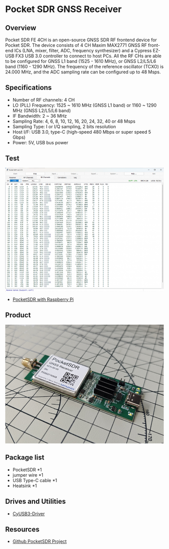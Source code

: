 # Pocket SDR GNSS Receiver

## Overview

Pocket SDR FE 4CH is an open-source GNSS SDR RF frontend device for Pocket SDR.
The device consists of 4 CH Maxim MAX2771 GNSS RF front-end ICs (LNA, mixer, filter, ADC, frequency synthesizer) and a Cypress EZ-USB FX3 USB 3.0 controller to connect to host PCs.
All the RF CHs are able to be configured for GNSS L1 band (1525 - 1610 MHz), or GNSS L2/L5/L6 band (1160 - 1290 MHz).
The frequency of the reference oscillator (TCXO) is 24.000 MHz, and the ADC sampling rate can be configured up to 48 Msps.

## Specifications

- Number of RF channels: 4 CH
- LO (PLL) Frequency: 1525 ~ 1610 MHz (GNSS L1 band) or 1160 ~ 1290 MHz (GNSS L2/L5/L6 band)
- IF Bandwidth: 2 ~ 36 MHz
- Sampling Rate: 4, 6, 8, 10, 12, 16, 20, 24, 32, 40 or 48 Msps
- Sampling Type: I or I/Q sampling, 2 bits resolution
- Host I/F: USB 3.0, type-C (high-speed 480 Mbps or super speed 5 Gbps)
- Power: 5V, USB bus power

## Test

![PocketSDR test](../images/gnss/pocketsdr/Pocketsdr-test-01.png)

- [PocketSDR with Raspberry Pi](./pocketsdr_with_raspberrypi)

## Product

![PocketSDR](../images/gnss/pocketsdr/Pocketsdr-main-02.png)

## Package list

- PocketSDR *1
- jumper wire *1
- USB Type-C cable *1
- Heatsink *1

## Drives and Utilities

- [CyUSB3-Driver](../assets/driver/CyUSB3-Driver.zip)

## Resources
- [Github PocketSDR Project](https://github.com/tomojitakasu/PocketSDR)
